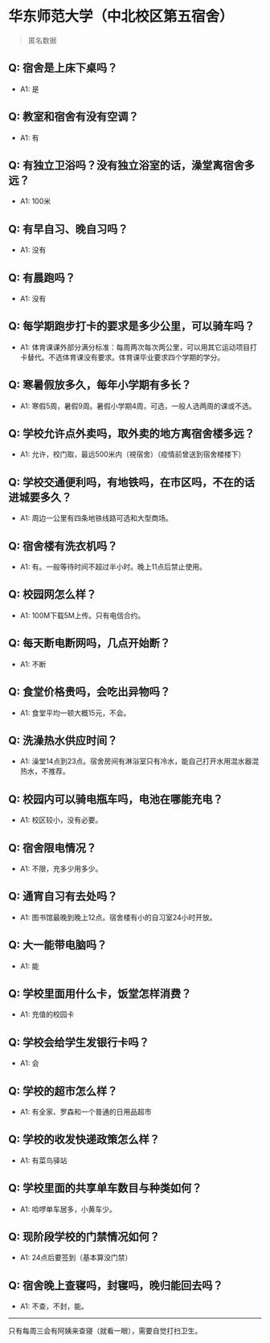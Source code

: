 # 华东师范大学（中北校区第五宿舍）

> 匿名数据

## Q: 宿舍是上床下桌吗？

- A1: 是

## Q: 教室和宿舍有没有空调？

- A1: 有

## Q: 有独立卫浴吗？没有独立浴室的话，澡堂离宿舍多远？

- A1: 100米

## Q: 有早自习、晚自习吗？

- A1: 没有

## Q: 有晨跑吗？

- A1: 没有

## Q: 每学期跑步打卡的要求是多少公里，可以骑车吗？

- A1: 体育课课外部分满分标准：每周两次每次两公里，可以用其它运动项目打卡替代。不选体育课没有要求。体育课毕业要求四个学期的学分。

## Q: 寒暑假放多久，每年小学期有多长？

- A1: 寒假5周，暑假9周。暑假小学期4周，可选，一般人选两周的课或不选。

## Q: 学校允许点外卖吗，取外卖的地方离宿舍楼多远？

- A1: 允许，校门取，最远500米内（視宿舍）（疫情前曾送到宿舍楼楼下）

## Q: 学校交通便利吗，有地铁吗，在市区吗，不在的话进城要多久？

- A1: 周边一公里有四条地铁线路可选和大型商场。

## Q: 宿舍楼有洗衣机吗？

- A1: 有。一般等待时间不超过半小时。晚上11点后禁止使用。

## Q: 校园网怎么样？

- A1: 100M下载5M上传。只有电信合约。

## Q: 每天断电断网吗，几点开始断？

- A1: 不断

## Q: 食堂价格贵吗，会吃出异物吗？

- A1: 食堂平均一顿大概15元，不会。

## Q: 洗澡热水供应时间？

- A1: 澡堂14点到23点。宿舍房间有淋浴室只有冷水，能自己打开水用混水器混热水，不推荐。

## Q: 校园内可以骑电瓶车吗，电池在哪能充电？

- A1: 校区较小，没有必要。

## Q: 宿舍限电情况？

- A1: 不限，充多少用多少。

## Q: 通宵自习有去处吗？

- A1: 图书馆最晚到晚上12点。宿舍楼有小的自习室24小时开放。

## Q: 大一能带电脑吗？

- A1: 能

## Q: 学校里面用什么卡，饭堂怎样消费？

- A1: 充值的校园卡

## Q: 学校会给学生发银行卡吗？

- A1: 会

## Q: 学校的超市怎么样？

- A1: 有全家、罗森和一个普通的日用品超市

## Q: 学校的收发快递政策怎么样？

- A1: 有菜鸟驿站

## Q: 学校里面的共享单车数目与种类如何？

- A1: 哈啰单车居多，小黄车少。

## Q: 现阶段学校的门禁情况如何？

- A1: 24点后要签到（基本算没门禁）

## Q: 宿舍晚上查寝吗，封寝吗，晚归能回去吗？

- A1: 不查，不封，能。

***

只有每周三会有阿姨来查寝（就看一眼），需要自觉打扫卫生。